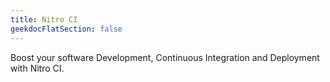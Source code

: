 ```yaml
---
title: Nitro CI
geekdocFlatSection: false
---
```


Boost your software Development, Continuous Integration and Deployment with Nitro CI.

<!-- spellchecker-disable -->

<!-- spellchecker-enable -->
